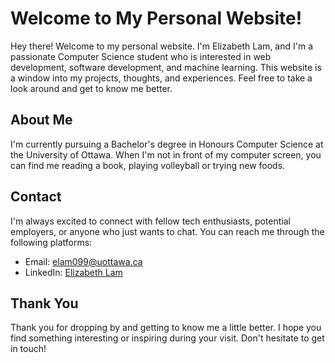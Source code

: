 # Welcome to My Personal Website!

Hey there! Welcome to my personal website. I'm Elizabeth Lam, and I'm a passionate Computer Science student who is interested in web development, software development, and machine learning. This website is a window into my projects, thoughts, and experiences. Feel free to take a look around and get to know me better.

## About Me

I'm currently pursuing a Bachelor's degree in Honours Computer Science at the University of Ottawa. When I'm not in front of my computer screen, you can find me reading a book, playing volleyball or trying new foods.

## Contact

I'm always excited to connect with fellow tech enthusiasts, potential employers, or anyone who just wants to chat. You can reach me through the following platforms:

- Email: [elam099@uottawa.ca](mailto:elam099@uottawa.ca)
- LinkedIn: [Elizabeth Lam](www.linkedin.com/in/elizabethlam099)

## Thank You

Thank you for dropping by and getting to know me a little better. I hope you find something interesting or inspiring during your visit. Don't hesitate to get in touch!
